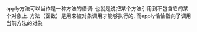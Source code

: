 [](https://juejin.cn/post/6844903769373671431)

apply方法可以当作是一种方法的借调: 也就是说把某个方法引用到不包含它的某个对象上. 方法（函数）是用来被对象调用才能够执行的, 而apply恰恰指向了调用当前方法的对象